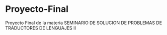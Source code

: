 # Proyecto-Final
Proyecto Final de la materia SEMINARIO DE SOLUCION DE PROBLEMAS DE TRADUCTORES DE LENGUAJES II
